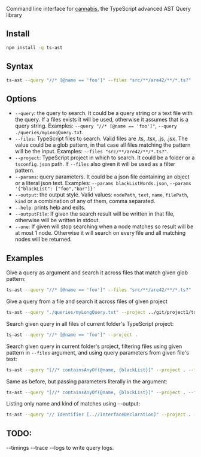 Command line interface for [cannabis](..), the TypeScript advanced AST Query library

## Install

```sh
npm install -g ts-ast
```

## Syntax

```sh
ts-ast --query "//* [@name == 'foo']" --files "src/**/are42/**/*.ts?"
```

## Options

 * `--query`: the query to search. It could be a query string or a text file with the query. If a files exists it will be used, otherwise it assumes that is a query string. Examples: `--query "//* [@name == 'foo']"`, `--query ./queries/myLongQuery.txt`.
 * `--files`: TypeScript files to search. Valid files are .ts, .tsx, .js, .jsx. The value could be a glob pattern, in that case all files matching the pattern will be the input. Examples: `--files "src/**/are42/**/*.ts?"`.
 * `--project`: TypeScript project in which to search. It could be a folder or a `tsconfig.json` path. If `--files` also given it will be used as a filter pattern.
 * `--params`: query parameters. It could be a json file containing an object or a literal json text. Examples: `--params blackListWords.json`, `--params '{"blackList": ["foo","bar"]}'`
 * `--output`: the output style. Valid values: `nodePath`, `text`, `name`, `filePath`, `kind` or a combination of any of them, comma separated. 
 * `--help`: prints help and exits.
 * `--outputFile`: If given the search result will be written in that file, otherwise will be written in stdout.
 * `--one`: If given will stop searching when a node matches so result will be at most 1 node. Otherwise it will search on every file and all matching nodes will be returned.
 
## Examples

Give a query as argument and search it across files that match given glob pattern:

```sh
ts-ast --query "//* [@name == 'foo']" --files "src/**/are42/**/*.ts?"
```

Give a query from a file and search it across files of given project

```sh
ts-ast --query "./queries/myLongQuery.txt" --project ../git/project1/tsconfig.json
```

Search given query in all files of current folder's TypeScript project:

```sh
ts-ast --query "//* [@name == 'foo']" --project .
```

Search given query in current folder's project, filtering files using given pattern in `--files` argument, and using query parameters from given file's text:

```sh
ts-ast --query "[//* containsAnyOf(@name, {blackList}]" --project . --files "**/area44/**/*" --params blackListWords.json
```

Same as before, but passing parameters literally in the argument:

```sh
ts-ast --query "[//* containsAnyOf(@name, {blackList}]" --project . --files "**/area44/**/*" --params '{"blackList": ["foo","bar"]}'
```

Listing only name and kind of matches using --output:

```sh
ts-ast --query "// Identifier [..//InterfaceDeclaration]" --project . --output "name,kind"
```



## TODO: 

 --timings
 --trace
 --logs to write query logs.